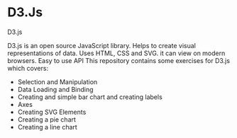 # D3.Js
D3.js

D3.js is an open source JavaScript library. 
Helps to create visual representations of data. 
Uses HTML, CSS and SVG. it can view on modern browsers. 
Easy to use API 
This repository contains some exercises for D3.js which covers:
- Selection and Manipulation
- Data Loading and Binding
- Creating and simple bar chart and creating labels
- Axes
- Creating SVG Elements
- Creating a pie chart
- Creating a line chart
